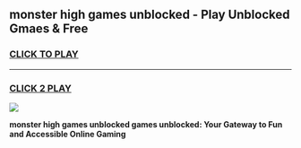 
## monster high games unblocked - Play Unblocked Gmaes & Free
<h3>
<a href="https://news.freeplayer.one?title=monster_high_games_unblocked&ref=23F">CLICK TO PLAY</a></h3>
<hr>

<h3>
<a href="https://news.freeplayer.one?title=monster_high_games_unblocked&ref=23F">CLICK 2 PLAY</a>
  
</h3>

<a href="https://news.freeplayer.one?title=monster_high_games_unblocked&ref=23F/"><img src="https://clearcache.store/games.png"></a>


**monster high games unblocked games unblocked: Your Gateway to Fun and Accessible Online Gaming**
